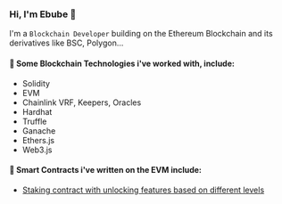 ### Hi, I'm Ebube 👋

I'm a `Blockchain Developer` building on the Ethereum Blockchain and its derivatives like BSC, Polygon...

#### 🔭 Some Blockchain Technologies i've worked with, include:
 -  Solidity
 -  EVM
 -  Chainlink VRF, Keepers, Oracles
 -  Hardhat
 -  Truffle
 -  Ganache
 -  Ethers.js
 -  Web3.js

#### 🌱 Smart Contracts i've written on the EVM include:
* [Staking contract with unlocking features based on different levels](https://github.com/abhi3700/evm_contracts_staking)



